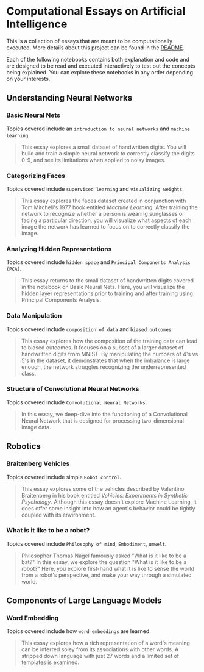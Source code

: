 # Computational Essays on Artificial Intelligence

This is a collection of essays that are meant to be computationally executed. More details about this project can be found in the [README](./README.md).

Each of the following notebooks contains both explanation and code and are designed to be read and executed interactively to test out the concepts being explained. You can explore these notebooks in any order depending on your interests. 

## Understanding Neural Networks 

### Basic Neural Nets

Topics covered include an `introduction to neural networks` and `machine learning`.

> This essay explores a small dataset of handwritten digits. You will build and train a simple neural network to correctly classify the digits 0-9, and see its limitations when applied to noisy images.

### Categorizing Faces

Topics covered include `supervised learning` and `visualizing weights`.

> This essay explores the faces dataset created in conjunction with Tom Mitchell's 1977 book entitled *Machine Learning*. After training the network to recognize whether a person is wearing sunglasses or facing a particular direction, you will visualize what aspects of each image the network has learned to focus on to correctly classify the image.

### Analyzing Hidden Representations

Topics covered include `hidden space` and `Principal Components Analysis (PCA)`.

> This essay returns to the small dataset of handwritten digits covered in the notebook on Basic Neural Nets. Here, you will visualize the hidden layer representations prior to training and after training using Principal Components Analysis.

### Data Manipulation

Topics covered include `composition of data` and `biased outcomes`.

> This essay explores how the composition of the training data can lead to biased outcomes. It focuses on a subset of a larger dataset of handwritten digits from MNIST. By manipulating the numbers of 4's vs 5's in the dataset, it demonstrates that when the imbalance is large enough, the network struggles recognizing the underrepresented class. 

###  Structure of Convolutional Neural Networks

Topics covered include `Convolutional Neural Networks`.

> In this essay, we deep-dive into the functioning of a Convolutional Neural Network that is designed for processing two-dimensional image data.

## Robotics

### Braitenberg Vehicles

Topics covered include simple `Robot control`.

> This essay explores some of the vehicles described by Valentino
Braitenberg in his book entitled *Vehicles: Experiments in Synthetic
Psychology*. Although this essay doesn't explore Machine Learning, it
does offer some insight into how an agent's behavior could be tightly
coupled with its environment.

### What is it like to be a robot?

Topics covered include `Philosophy of mind`, `Embodiment`, `umwelt`.

> Philosopher Thomas Nagel famously asked "What is it like to be a
bat?" In this essay, we explore the question "What is it like to be
a robot?" Here, you explore first-hand what it is like to sense the
world from a robot's perspective, and make your way through a
simulated world.

## Components of Large Language Models

### Word Embedding

Topics covered include how `word embeddings` are learned.

> This essay explores how a rich representation of a word's meaning can be inferred soley from its associations with other words. A stripped down language with just 27 words and a limited set of templates is examined. 
